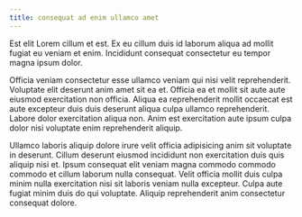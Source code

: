 ```yaml
---
title: consequat ad enim ullamco amet
---
```


Est elit Lorem cillum et est. Ex eu cillum duis id laborum aliqua ad mollit fugiat eu veniam et enim. Incididunt consequat consectetur eu tempor magna ipsum dolor.

Officia veniam consectetur esse ullamco veniam qui nisi velit reprehenderit. Voluptate elit deserunt anim amet sit ea et. Officia ea et mollit sit aute aute eiusmod exercitation non officia. Aliqua ea reprehenderit mollit occaecat est aute excepteur duis duis deserunt aliqua culpa ullamco reprehenderit. Labore dolor exercitation aliqua non. Anim est exercitation aute ipsum culpa dolor nisi voluptate enim reprehenderit aliquip.

Ullamco laboris aliquip dolore irure velit officia adipisicing anim sit voluptate in deserunt. Cillum deserunt eiusmod incididunt non exercitation duis quis aliquip nisi et. Ipsum consequat elit veniam magna commodo commodo commodo et cillum laborum nulla consequat. Velit officia mollit duis culpa minim nulla exercitation nisi sit laboris veniam nulla excepteur. Culpa aute fugiat minim duis do qui voluptate. Aliquip reprehenderit anim consectetur consequat dolore.
